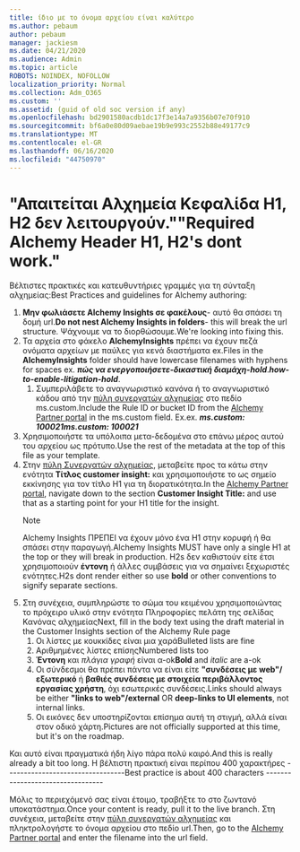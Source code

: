 ```yaml
---
title: ίδιο με το όνομα αρχείου είναι καλύτερο
ms.author: pebaum
author: pebaum
manager: jackiesm
ms.date: 04/21/2020
ms.audience: Admin
ms.topic: article
ROBOTS: NOINDEX, NOFOLLOW
localization_priority: Normal
ms.collection: Adm_O365
ms.custom: ''
ms.assetid: (guid of old soc version if any)
ms.openlocfilehash: bd2901580acdb1dc17f3e14a7a9356b07e70f910
ms.sourcegitcommit: bf6a0e80d09aebae19b9e993c2552b88e49177c9
ms.translationtype: MT
ms.contentlocale: el-GR
ms.lasthandoff: 06/16/2020
ms.locfileid: "44750970"
---
```

# <a name="required-alchemy-header-h1-h2s-dont-work"></a><span data-ttu-id="60d39-102">"Απαιτείται Αλχημεία Κεφαλίδα H1, H2 δεν λειτουργούν."</span><span class="sxs-lookup"><span data-stu-id="60d39-102">"Required Alchemy Header H1, H2's dont work."</span></span>
<span data-ttu-id="60d39-103">Βέλτιστες πρακτικές και κατευθυντήριες γραμμές για τη σύνταξη αλχημείας:</span><span class="sxs-lookup"><span data-stu-id="60d39-103">Best Practices and guidelines for Alchemy authoring:</span></span>

1. <span data-ttu-id="60d39-104">**Μην φωλιάσετε Alchemy Insights σε φακέλους**- αυτό θα σπάσει τη δομή url.</span><span class="sxs-lookup"><span data-stu-id="60d39-104">**Do not nest Alchemy Insights in folders**- this will break the url structure.</span></span> <span data-ttu-id="60d39-105">Ψάχνουμε να το διορθώσουμε.</span><span class="sxs-lookup"><span data-stu-id="60d39-105">We're looking into fixing this.</span></span>
1. <span data-ttu-id="60d39-106">Τα αρχεία στο φάκελο **AlchemyInsights** πρέπει να έχουν πεζά ονόματα αρχείων με παύλες για κενά διαστήματα ex.</span><span class="sxs-lookup"><span data-stu-id="60d39-106">Files in the **AlchemyInsights** folder should have lowercase filenames with hyphens for spaces ex.</span></span> <span data-ttu-id="60d39-107">***πώς να ενεργοποιήσετε-δικαστική διαμάχη-hold***.</span><span class="sxs-lookup"><span data-stu-id="60d39-107">***how-to-enable-litigation-hold***.</span></span>
    1. <span data-ttu-id="60d39-108">Συμπεριλάβετε το αναγνωριστικό κανόνα ή το αναγνωριστικό κάδου από την [πύλη συνεργατών αλχημείας](https://alchemyportal.azurewebsites.net) στο πεδίο ms.custom.</span><span class="sxs-lookup"><span data-stu-id="60d39-108">Include the Rule ID or bucket ID from the [Alchemy Partner portal](https://alchemyportal.azurewebsites.net) in the ms.custom field.</span></span> <span data-ttu-id="60d39-109">Ex.</span><span class="sxs-lookup"><span data-stu-id="60d39-109">ex.</span></span> <span data-ttu-id="60d39-110">***ms.custom: 100021***</span><span class="sxs-lookup"><span data-stu-id="60d39-110">***ms.custom: 100021***</span></span>
1. <span data-ttu-id="60d39-111">Χρησιμοποιήστε τα υπόλοιπα μετα-δεδομένα στο επάνω μέρος αυτού του αρχείου ως πρότυπο.</span><span class="sxs-lookup"><span data-stu-id="60d39-111">Use the rest of the metadata at the top of this file as your template.</span></span>
1. <span data-ttu-id="60d39-112">Στην [πύλη Συνεργατών αλχημείας](https://alchemyportal.azurewebsites.net), μεταβείτε προς τα κάτω στην ενότητα **Τίτλος customer insight:** και χρησιμοποιήστε το ως σημείο εκκίνησης για τον τίτλο H1 για τη διορατικότητα.</span><span class="sxs-lookup"><span data-stu-id="60d39-112">In the [Alchemy Partner portal](https://alchemyportal.azurewebsites.net), navigate down to the section **Customer Insight Title:** and use that as a starting point for your H1 title for the insight.</span></span> 
    > [!NOTE]
    > <span data-ttu-id="60d39-113">Alchemy Insights ΠΡΕΠΕΙ να έχουν μόνο ένα H1 στην κορυφή ή θα σπάσει στην παραγωγή.</span><span class="sxs-lookup"><span data-stu-id="60d39-113">Alchemy Insights MUST have only a single H1 at the top or they will break in production.</span></span> <span data-ttu-id="60d39-114">H2s δεν καθιστούν είτε έτσι χρησιμοποιούν **έντονη** ή άλλες συμβάσεις για να σημαίνει ξεχωριστές ενότητες.</span><span class="sxs-lookup"><span data-stu-id="60d39-114">H2s dont render either so use **bold** or other conventions to signify separate sections.</span></span>
1. <span data-ttu-id="60d39-115">Στη συνέχεια, συμπληρώστε το σώμα του κειμένου χρησιμοποιώντας το πρόχειρο υλικό στην ενότητα Πληροφορίες πελάτη της σελίδας Κανόνας αλχημείας</span><span class="sxs-lookup"><span data-stu-id="60d39-115">Next, fill in the body text using the draft material in the Customer Insights section of the Alchemy Rule page</span></span>
    1. <span data-ttu-id="60d39-116">Οι λίστες με κουκκίδες είναι μια χαρά</span><span class="sxs-lookup"><span data-stu-id="60d39-116">Bulleted lists are fine</span></span>
    1. <span data-ttu-id="60d39-117">Αριθμημένες λίστες επίσης</span><span class="sxs-lookup"><span data-stu-id="60d39-117">Numbered lists too</span></span>
    1. <span data-ttu-id="60d39-118">**Έντονη** και *πλάγια γραφή* είναι α-ok</span><span class="sxs-lookup"><span data-stu-id="60d39-118">**Bold** and *italic* are a-ok</span></span>
    1. <span data-ttu-id="60d39-119">Οι σύνδεσμοι θα πρέπει πάντα να είναι είτε **"συνδέσεις με web"/εξωτερικό** ή **βαθιές συνδέσεις με στοιχεία περιβάλλοντος εργασίας χρήστη**, όχι εσωτερικές συνδέσεις.</span><span class="sxs-lookup"><span data-stu-id="60d39-119">Links should always be either **"links to web"/external** OR **deep-links to UI elements**, not internal links.</span></span>
    1. <span data-ttu-id="60d39-120">Οι εικόνες δεν υποστηρίζονται επίσημα αυτή τη στιγμή, αλλά είναι στον οδικό χάρτη.</span><span class="sxs-lookup"><span data-stu-id="60d39-120">Pictures are not officially supported at this time, but it's on the roadmap.</span></span>

<span data-ttu-id="60d39-121">Και αυτό είναι πραγματικά ήδη λίγο πάρα πολύ καιρό.</span><span class="sxs-lookup"><span data-stu-id="60d39-121">And this is really already a bit too long.</span></span> <span data-ttu-id="60d39-122">Η βέλτιστη πρακτική είναι περίπου 400 χαρακτήρες ---------------------------------</span><span class="sxs-lookup"><span data-stu-id="60d39-122">Best practice is about 400 characters ---------------------------------</span></span>

<span data-ttu-id="60d39-123">Μόλις το περιεχόμενό σας είναι έτοιμο, τραβήξτε το στο ζωντανό υποκατάστημα.</span><span class="sxs-lookup"><span data-stu-id="60d39-123">Once your content is ready, pull it to the live branch.</span></span> <span data-ttu-id="60d39-124">Στη συνέχεια, μεταβείτε στην [πύλη συνεργατών αλχημείας](https://alchemyportal.azurewebsites.net) και πληκτρολογήστε το όνομα αρχείου στο πεδίο url.</span><span class="sxs-lookup"><span data-stu-id="60d39-124">Then, go to the [Alchemy Partner portal](https://alchemyportal.azurewebsites.net) and enter the filename into the url field.</span></span> 